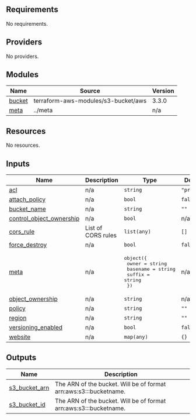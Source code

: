 <!-- BEGIN_TF_DOCS -->
## Requirements

No requirements.

## Providers

No providers.

## Modules

| Name | Source | Version |
|------|--------|---------|
| <a name="module_bucket"></a> [bucket](#module\_bucket) | terraform-aws-modules/s3-bucket/aws | 3.3.0 |
| <a name="module_meta"></a> [meta](#module\_meta) | ../meta | n/a |

## Resources

No resources.

## Inputs

| Name | Description | Type | Default | Required |
|------|-------------|------|---------|:--------:|
| <a name="input_acl"></a> [acl](#input\_acl) | n/a | `string` | `"private"` | no |
| <a name="input_attach_policy"></a> [attach\_policy](#input\_attach\_policy) | n/a | `bool` | `false` | no |
| <a name="input_bucket_name"></a> [bucket\_name](#input\_bucket\_name) | n/a | `string` | `""` | no |
| <a name="input_control_object_ownership"></a> [control\_object\_ownership](#input\_control\_object\_ownership) | n/a | `bool` | n/a | yes |
| <a name="input_cors_rule"></a> [cors\_rule](#input\_cors\_rule) | List of CORS rules | `list(any)` | `[]` | no |
| <a name="input_force_destroy"></a> [force\_destroy](#input\_force\_destroy) | n/a | `bool` | `false` | no |
| <a name="input_meta"></a> [meta](#input\_meta) | n/a | <pre>object({<br>    owner    = string<br>    basename = string<br>    suffix   = string<br>  })</pre> | n/a | yes |
| <a name="input_object_ownership"></a> [object\_ownership](#input\_object\_ownership) | n/a | `string` | n/a | yes |
| <a name="input_policy"></a> [policy](#input\_policy) | n/a | `string` | `""` | no |
| <a name="input_region"></a> [region](#input\_region) | n/a | `string` | `""` | no |
| <a name="input_versioning_enabled"></a> [versioning\_enabled](#input\_versioning\_enabled) | n/a | `bool` | `false` | no |
| <a name="input_website"></a> [website](#input\_website) | n/a | `map(any)` | `{}` | no |

## Outputs

| Name | Description |
|------|-------------|
| <a name="output_s3_bucket_arn"></a> [s3\_bucket\_arn](#output\_s3\_bucket\_arn) | The ARN of the bucket. Will be of format arn:aws:s3:::bucketname. |
| <a name="output_s3_bucket_id"></a> [s3\_bucket\_id](#output\_s3\_bucket\_id) | The ARN of the bucket. Will be of format arn:aws:s3:::bucketname. |
<!-- END_TF_DOCS -->